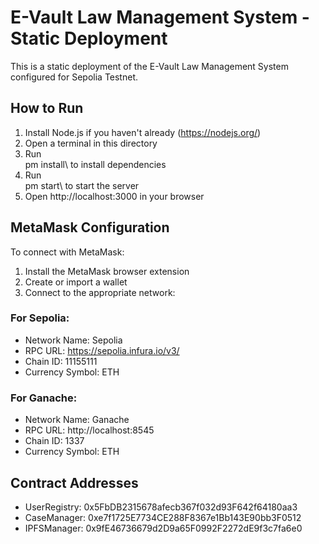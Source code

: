 # E-Vault Law Management System - Static Deployment

This is a static deployment of the E-Vault Law Management System configured for Sepolia Testnet.

## How to Run

1. Install Node.js if you haven't already (https://nodejs.org/)
2. Open a terminal in this directory
3. Run \
pm install\ to install dependencies
4. Run \
pm start\ to start the server
5. Open http://localhost:3000 in your browser

## MetaMask Configuration

To connect with MetaMask:

1. Install the MetaMask browser extension
2. Create or import a wallet
3. Connect to the appropriate network:

### For Sepolia:
- Network Name: Sepolia
- RPC URL: https://sepolia.infura.io/v3/
- Chain ID: 11155111
- Currency Symbol: ETH

### For Ganache:
- Network Name: Ganache
- RPC URL: http://localhost:8545
- Chain ID: 1337
- Currency Symbol: ETH

## Contract Addresses

- UserRegistry: 0x5FbDB2315678afecb367f032d93F642f64180aa3
- CaseManager: 0xe7f1725E7734CE288F8367e1Bb143E90bb3F0512
- IPFSManager: 0x9fE46736679d2D9a65F0992F2272dE9f3c7fa6e0
